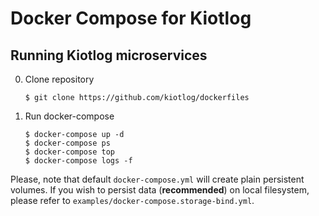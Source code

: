 # Docker Compose for Kiotlog

## Running Kiotlog microservices

0.  Clone repository

        $ git clone https://github.com/kiotlog/dockerfiles

4.  Run docker-compose

        $ docker-compose up -d
        $ docker-compose ps
        $ docker-compose top
        $ docker-compose logs -f

Please, note that default `docker-compose.yml` will create plain persistent volumes. If you wish to persist data (**recommended**) on local filesystem, please refer to `examples/docker-compose.storage-bind.yml`.
